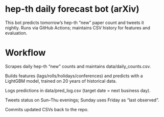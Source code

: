 # hep-th daily forecast bot (arXiv)

This bot predicts tomorrow’s hep-th “new” paper count and tweets it nightly.
Runs via GitHub Actions; maintains CSV history for features and evaluation.

# Workflow

Scrapes daily hep-th “new” counts and maintains data/daily_counts.csv.

Builds features (lags/rolls/holidays/conferences) and predicts with a LightGBM model, trained on 20 years of historical data.

Logs predictions in data/pred_log.csv (target date = next business day).

Tweets status on Sun–Thu evenings; Sunday uses Friday as “last observed”.

Commits updated CSVs back to the repo.
